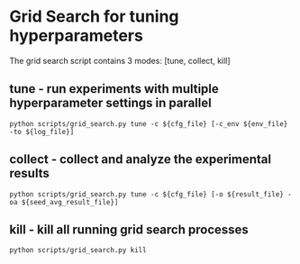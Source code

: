 # Grid Search for tuning hyperparameters
The grid search script contains 3 modes: [tune, collect, kill]

## tune - run experiments with multiple hyperparameter settings in parallel
```shell
python scripts/grid_search.py tune -c ${cfg_file} [-c_env ${env_file} -to ${log_file}]
```

## collect - collect and analyze the experimental results
```shell
python scripts/grid_search.py tune -c ${cfg_file} [-o ${result_file} -oa ${seed_avg_result_file}]
```

## kill - kill all running grid search processes
```shell
python scripts/grid_search.py kill
```
